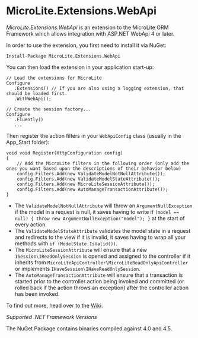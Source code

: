 MicroLite.Extensions.WebApi
===========================

_MicroLite.Extensions.WebApi_ is an extension to the MicroLite ORM Framework which allows integration with ASP.NET WebApi 4 or later.

In order to use the extension, you first need to install it via NuGet:

    Install-Package MicroLite.Extensions.WebApi

You can then load the extension in your application start-up:

    // Load the extensions for MicroLite
    Configure
       .Extensions() // If you are also using a logging extension, that should be loaded first.
       .WithWebApi();

    // Create the session factory...
    Configure
       .Fluently()
       ...

Then register the action filters in your `WebApiConfig` class (usually in the App_Start folder):

    void void Register(HttpConfiguration config)
    {
        // Add the MicroLite filters in the following order (only add the ones you want based upon the descriptions of their behavior below)
        config.Filters.Add(new ValidateModelNotNullAttribute());
        config.Filters.Add(new ValidateModelStateAttribute());
        config.Filters.Add(new MicroLiteSessionAttribute());
        config.Filters.Add(new AutoManageTransactionAttribute());
    }

* The `ValidateModelNotNullAttribute` will throw an `ArgumentNullException` if the model in a request is null, it saves having to write if `(model == null) { throw new ArgumentNullException("model"); }` at the start of every action.
* The `ValidateModelStateAttribute` validates the model state in a request and redirects to the view if it is invalid, it saves having to wrap all your methods with `if (ModelState.IsValid())`.
* The `MicroLiteSessionAttribute` will ensure that a new `ISession\IReadOnlySession` is opened and assigned to the controller if it inherits from `MicroLiteApiController\MicroLiteReadOnlyApiController` or implements `IHaveSession\IHaveReadOnlySession`.
* The `AutoManageTransactionAttribute` will ensure that a transaction is started prior to the controller action being invoked and committed (or rolled back if the action throws an exception) after the controller action has been invoked.

To find out more, head over to the [Wiki](https://github.com/TrevorPilley/MicroLite.Extensions.WebApi/wiki).

_Supported .NET Framework Versions_

The NuGet Package contains binaries compiled against 4.0 and 4.5.